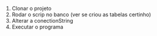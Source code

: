 1) Clonar o projeto
2) Rodar o scrip no banco (ver se criou as tabelas certinho)
3) Alterar a conectionString
4) Executar o programa 
